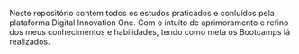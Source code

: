Neste repositório contém todos os estudos praticados e conluídos pela plataforma Digital Innovation One. Com o intuíto de aprimoramento e refino dos meus conhecimentos e habilidades, tendo como meta os Bootcamps lá realizados.
